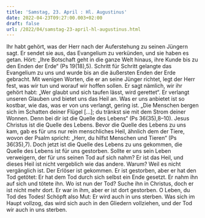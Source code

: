 ```yaml
---
title: 'Samstag, 23. April : Hl. Augustinus'
date: 2022-04-23T09:27:00.003+02:00
draft: false
url: /2022/04/samstag-23-april-hl-augustinus.html
---
```


Ihr habt gehört, was der Herr nach der Auferstehung zu seinen Jüngern sagt. Er sendet sie aus, das Evangelium zu verkünden, und sie haben es getan. Hört: „Ihre Botschaft geht in die ganze Welt hinaus, ihre Kunde bis zu den Enden der Erde“ (Ps 19(18),5). Schritt für Schritt gelangte das Evangelium zu uns und wurde bis an die äußersten Enden der Erde gebracht. Mit wenigen Worten, die er an seine Jünger richtet, legt der Herr fest, was wir tun und worauf wir hoffen sollen. Er sagt nämlich, wir ihr gehört habt: „Wer glaubt und sich taufen lässt, wird gerettet“. Er verlangt unseren Glauben und bietet uns das Heil an. Was er uns anbietet ist so kostbar, wie das, was er von uns verlangt, gering ist. „Die Menschen bergen sich im Schatten deiner Flügel \[…\]; du tränkst sie mit dem Strom deiner Wonnen. Denn bei dir ist die Quelle des Lebens“ (Ps 36(35),8–10). Jesus Christus ist die Quelle des Lebens. Bevor die Quelle des Lebens zu uns kam, gab es für uns nur rein menschliches Heil, ähnlich dem der Tiere, wovon der Psalm spricht: „Herr, du hilfst Menschen und Tieren“ (Ps 36(35),7). Doch jetzt ist die Quelle des Lebens zu uns gekommen, die Quelle des Lebens ist für uns gestorben. Sollte er uns sein Leben verweigern, der für uns seinen Tod auf sich nahm? Er ist das Heil, und dieses Heil ist nicht vergeblich wie das andere. Warum? Weil es nicht vergänglich ist. Der Erlöser ist gekommen. Er ist gestorben, aber er hat den Tod getötet: Er hat dem Tod durch sich selbst ein Ende gesetzt. Er nahm ihn auf sich und tötete ihn. Wo ist nun der Tod? Suche ihn in Christus, doch er ist nicht mehr dort. Er war in ihm, aber er ist dort gestorben. O Leben, du Tod des Todes! Schöpft also Mut: Er wird auch in uns sterben. Was sich im Haupt vollzog, das wird sich auch in den Gliedern vollziehen, und der Tod wir auch in uns sterben.